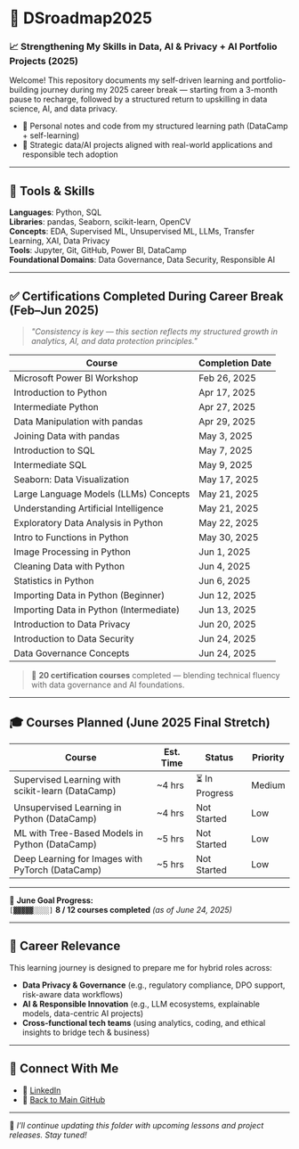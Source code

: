# 🧭 DSroadmap2025 

### 📈 Strengthening My Skills in Data, AI & Privacy + AI Portfolio Projects (2025)

Welcome! 
This repository documents my self-driven learning and portfolio-building journey during my 2025 career break — starting from a 3-month pause to recharge, followed by a structured return to upskilling in data science, AI, and data privacy.

- 📘 Personal notes and code from my structured learning path (DataCamp + self-learning)
- 🚀 Strategic data/AI projects aligned with real-world applications and responsible tech adoption

---

## 🧰 Tools & Skills  
**Languages**: Python, SQL  
**Libraries**: pandas, Seaborn, scikit-learn, OpenCV  
**Concepts**: EDA, Supervised ML, Unsupervised ML, LLMs, Transfer Learning, XAI, Data Privacy  
**Tools**: Jupyter, Git, GitHub, Power BI, DataCamp  
**Foundational Domains**: Data Governance, Data Security, Responsible AI

---

## ✅ Certifications Completed During Career Break (Feb–Jun 2025)

> _"Consistency is key — this section reflects my structured growth in analytics, AI, and data protection principles."_

| **Course**                                      | **Completion Date** |
|------------------------------------------------|----------------------|
| Microsoft Power BI Workshop                    | Feb 26, 2025         |
| Introduction to Python                         | Apr 17, 2025         |
| Intermediate Python                            | Apr 27, 2025         |
| Data Manipulation with pandas                  | Apr 29, 2025         |
| Joining Data with pandas                       | May 3, 2025          |
| Introduction to SQL                            | May 7, 2025          |
| Intermediate SQL                               | May 9, 2025          |
| Seaborn: Data Visualization                    | May 17, 2025         |
| Large Language Models (LLMs) Concepts          | May 21, 2025         |
| Understanding Artificial Intelligence          | May 21, 2025         |
| Exploratory Data Analysis in Python            | May 22, 2025         |
| Intro to Functions in Python                   | May 30, 2025         |
| Image Processing in Python                     | Jun 1, 2025          |
| Cleaning Data with Python                      | Jun 4, 2025          |
| Statistics in Python                           | Jun 6, 2025          |
| Importing Data in Python (Beginner)            | Jun 12, 2025         |
| Importing Data in Python (Intermediate)        | Jun 13, 2025         |
| Introduction to Data Privacy                   | Jun 20, 2025         |
| Introduction to Data Security                  | Jun 24, 2025         |
| Data Governance Concepts                       | Jun 24, 2025         |

> 🎯 **20 certification courses** completed — blending technical fluency with data governance and AI foundations.

---

## 🎓 Courses Planned (June 2025 Final Stretch)

| **Course**                                          | **Est. Time** | **Status**     | **Priority**    |
| --------------------------------------------------- | ------------- | -------------- | --------------- |
| Supervised Learning with scikit-learn (DataCamp)    | ~4 hrs        | ⏳ In Progress  | Medium          |
| Unsupervised Learning in Python (DataCamp)          | ~4 hrs        | Not Started    | Low             |
| ML with Tree-Based Models in Python (DataCamp)      | ~5 hrs        | Not Started    | Low             |
| Deep Learning for Images with PyTorch (DataCamp)    | ~5 hrs        | Not Started    | Low             |

---


📅 **June Goal Progress:**  
`[▓▓▓▓▓░░░░]` **8 / 12 courses completed** *(as of June 24, 2025)*

---

## 🎯 Career Relevance

This learning journey is designed to prepare me for hybrid roles across:

- **Data Privacy & Governance** (e.g., regulatory compliance, DPO support, risk-aware data workflows)  
- **AI & Responsible Innovation** (e.g., LLM ecosystems, explainable models, data-centric AI projects)  
- **Cross-functional tech teams** (using analytics, coding, and ethical insights to bridge tech & business)

---


## 🔗 Connect With Me

- 💼 [LinkedIn](https://www.linkedin.com/in/nurulsabrina1910/)  
- 📁 [Back to Main GitHub](https://github.com/sabrinaMKE201073)


--- 


🚀 *I’ll continue updating this folder with upcoming lessons and project releases. Stay tuned!*

